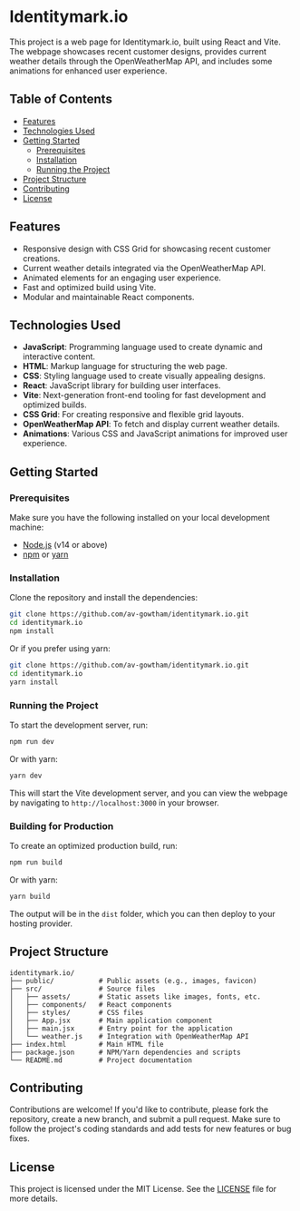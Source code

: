 # Identitymark.io

This project is a web page for Identitymark.io, built using React and Vite. The webpage showcases recent customer designs, provides current weather details through the OpenWeatherMap API, and includes some animations for enhanced user experience.

## Table of Contents

- [Features](#features)
- [Technologies Used](#technologies-used)
- [Getting Started](#getting-started)
  - [Prerequisites](#prerequisites)
  - [Installation](#installation)
  - [Running the Project](#running-the-project)
- [Project Structure](#project-structure)
- [Contributing](#contributing)
- [License](#license)

## Features

- Responsive design with CSS Grid for showcasing recent customer creations.
- Current weather details integrated via the OpenWeatherMap API.
- Animated elements for an engaging user experience.
- Fast and optimized build using Vite.
- Modular and maintainable React components.

## Technologies Used

- **JavaScript**: Programming language used to create dynamic and interactive content.
- **HTML**: Markup language for structuring the web page.
- **CSS**: Styling language used to create visually appealing designs.
- **React**: JavaScript library for building user interfaces.
- **Vite**: Next-generation front-end tooling for fast development and optimized builds.
- **CSS Grid**: For creating responsive and flexible grid layouts.
- **OpenWeatherMap API**: To fetch and display current weather details.
- **Animations**: Various CSS and JavaScript animations for improved user experience.

## Getting Started

### Prerequisites

Make sure you have the following installed on your local development machine:

- [Node.js](https://nodejs.org/) (v14 or above)
- [npm](https://www.npmjs.com/) or [yarn](https://yarnpkg.com/)

### Installation

Clone the repository and install the dependencies:

```bash
git clone https://github.com/av-gowtham/identitymark.io.git
cd identitymark.io
npm install
```

Or if you prefer using yarn:

```bash
git clone https://github.com/av-gowtham/identitymark.io.git
cd identitymark.io
yarn install
```

### Running the Project

To start the development server, run:

```bash
npm run dev
```

Or with yarn:

```bash
yarn dev
```

This will start the Vite development server, and you can view the webpage by navigating to `http://localhost:3000` in your browser.

### Building for Production

To create an optimized production build, run:

```bash
npm run build
```

Or with yarn:

```bash
yarn build
```

The output will be in the `dist` folder, which you can then deploy to your hosting provider.

## Project Structure

```
identitymark.io/
├── public/           # Public assets (e.g., images, favicon)
├── src/              # Source files
│   ├── assets/       # Static assets like images, fonts, etc.
│   ├── components/   # React components
│   ├── styles/       # CSS files
│   ├── App.jsx       # Main application component
│   ├── main.jsx      # Entry point for the application
│   └── weather.js    # Integration with OpenWeatherMap API
├── index.html        # Main HTML file
├── package.json      # NPM/Yarn dependencies and scripts
└── README.md         # Project documentation
```

## Contributing

Contributions are welcome! If you'd like to contribute, please fork the repository, create a new branch, and submit a pull request. Make sure to follow the project's coding standards and add tests for new features or bug fixes.

## License

This project is licensed under the MIT License. See the [LICENSE](LICENSE) file for more details.
